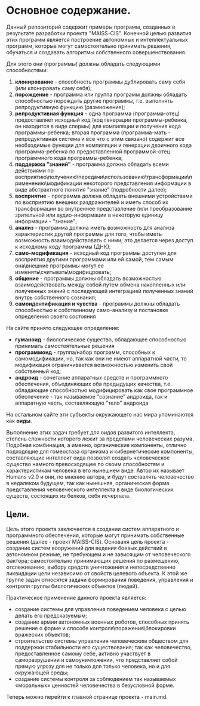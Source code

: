 ﻿# Основное содержание.
Данный репозиторий содержит примеры программ, созданных в результате разработки проекта "MAISS-CIS".
Конечной целью развития этих программ является построение
автономных и интеллектуальных программ, которые могут самостоятельно принимать решения, обучаться и создавать алгоритмы собственного совершенствования. 

Для этого они (программы) должны обладать следующими способностями:
1. **клонирование** - способность программы дублировать саму себя (или клонировать саму себя); 
2. **порождение** - программа или группа программ должны обладать способностью порождать другие программы, т.е. выполнять репродуктивную функцию (размножение);
3. **репродуктивная функция** - одна программа (программа-отец) предоставляет исходный код (код генерации программы-ребенка, он находится в виде спермы) для компиляции и получения кода программы-ребенка; вторая программа (программа-мать - репродуктивная система и все что с этим связано) содержит все необходимые функции для компиляции и генерации двоичного кода программа-ребенка по предоставленной программой-отец программного кода программы-ребенка; 
4. **поддержка "знаний"** - программа должна обладать всеми действиями по восприятию\получению\передачи\использованию\трансформации\применению\модификации некоторого представления информации в виде абстрактного понятия "знание" (подробности далее);
5. **восприятие** - программа должна обладать внешними устройствами по восприятию внешних раздражителей и иметь способ их трансформации во внутреннее представление (или преобразование зрительной или аудио-информации в некоторую единицу информации - "знание";
6. **анализ** - программа должна иметь возможность для анализа характеристик другой программы для того, чтобы иметь возможность взаимодействовать с ними; это делается через доступ к исходному коду программы (ДНК); 
7. **само-модификация** - исходный код программы доступен для восприятия другими программами или ей самой, тем самым она\внешние программы могут ее изменять\считывать\модифицровать;
8. **общение** - программы должны обладать возможностью взаимодействовать между собой путем обмена накопленных или полученных знаний с последующей интеграцией полученных знаний внутрь собственного сознания;
9. **самоидентификация и чувства** - программы должны обладать способностью к собственному само-анализу и постановке определения своего состояния

На сайте принято следующее определение:
* **гуманоид** - биологическое существо, обладающее способностью принимать самостоятельные решения
* **программоид** - группа/набор программ, способных к самомодификации, но,  так как  они не имеют аппаратной части, то модификация ограничивается возможностью изменить свой собственный код;
* **андроид** - сочетание аппаратных средств и программного обеспечения, объединяющих оба предыдущих качества, т.е. обладающие способностью модифицировать как свое программное обеспечение - так называемое "сознание" андроида, так и аппаратную часть, составляющую "тело" андроида

На остальном сайте эти субъекты окружающего нас мира упоминаются как **оиды**.

Выполнение этих задач требует для оидов развитого интеллекта, степень сложности которого лежит за пределами человеческих разума. Подобная комбинация, а именно, органические компоненты, отлично подходящие для гомеостаза организма и кибернетические компоненты, составляющие интеллект оида позволят создать человеческое существо намного превосходящее по своим способностям и характеристикам человека в его нынешнем виде. Автор их называет Humans v2.0 и они, по мнению автора, и будут составлять человечество в недалеком будущем, так как нынешняя, органическая форма представления человеческого интеллекта  в виде биологических существ, состоящих из белков, себя исчерпала.

## Цели. 

Цель этого проекта заключается в создании систем аппаратного и программного обеспечения, которые могут принимать собственные решения (далее - проект MAISS-CIS). Основаня цель проекта - создание систем вооружений для ведения боевых действий в автономном режиме, не требующем и не зависящим от человеческого фактора; самостоятельно принимающих решения по размещению, отслеживанию, выбору средств уничтожения и непосредственно ликвидации цели независимо от свойств целевого объекта. К этой же группе задач относятся задачи формирования поведения, управления и контроля группы биологических объектов (людей). 

Практическое применение данного проекта является: 
* создание системы для управления поведением человека с целью делать его предсказуемым; 
* создание армии автономных военных роботов, способных принять решение о форме и способе контроля\поражения\блокировки вражеских объектов; 
* строительство системы управления человеческим обществом для поддержки стабильности его существования; так как человечество, предоставленное самому себе, активно участвует в саморазрушении и самоуничтожении, что представляет собой прямую угрозу для не только для только человека, но и для окружающей среды; 
* создание системы контроля за соблюдением так называемых «моральных» ценностей человечества в безусловной форме. 

Теперь можно перейти к главной странице проекта - main.md.

